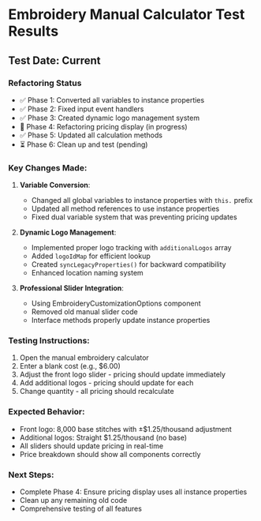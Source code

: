 # Embroidery Manual Calculator Test Results

## Test Date: Current

### Refactoring Status
- ✅ Phase 1: Converted all variables to instance properties
- ✅ Phase 2: Fixed input event handlers
- ✅ Phase 3: Created dynamic logo management system
- 🔄 Phase 4: Refactoring pricing display (in progress)
- ✅ Phase 5: Updated all calculation methods
- ⏳ Phase 6: Clean up and test (pending)

### Key Changes Made:

1. **Variable Conversion**:
   - Changed all global variables to instance properties with `this.` prefix
   - Updated all method references to use instance properties
   - Fixed dual variable system that was preventing pricing updates

2. **Dynamic Logo Management**:
   - Implemented proper logo tracking with `additionalLogos` array
   - Added `logoIdMap` for efficient lookup
   - Created `syncLegacyProperties()` for backward compatibility
   - Enhanced location naming system

3. **Professional Slider Integration**:
   - Using EmbroideryCustomizationOptions component
   - Removed old manual slider code
   - Interface methods properly update instance properties

### Testing Instructions:

1. Open the manual embroidery calculator
2. Enter a blank cost (e.g., $6.00)
3. Adjust the front logo slider - pricing should update immediately
4. Add additional logos - pricing should update for each
5. Change quantity - all pricing should recalculate

### Expected Behavior:
- Front logo: 8,000 base stitches with ±$1.25/thousand adjustment
- Additional logos: Straight $1.25/thousand (no base)
- All sliders should update pricing in real-time
- Price breakdown should show all components correctly

### Next Steps:
- Complete Phase 4: Ensure pricing display uses all instance properties
- Clean up any remaining old code
- Comprehensive testing of all features